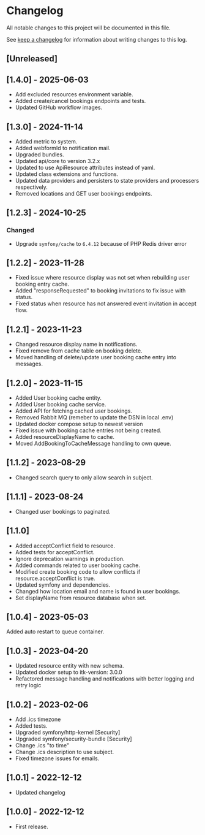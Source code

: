 <!-- markdownlint-configure-file { "blanks-around-headers": { "lines_below": 0 } } -->
<!-- markdownlint-configure-file { "blanks-around-lists": false } -->

# Changelog

All notable changes to this project will be documented in this file.

See [keep a changelog](https://keepachangelog.com/en/1.0.0/) for information about writing changes to this log.

## [Unreleased]

## [1.4.0] - 2025-06-03

- Add excluded resources environment variable.
- Added create/cancel bookings endpoints and tests.
- Updated GitHub workflow images.

## [1.3.0] - 2024-11-14

- Added metric to system.
- Added webformId to notification mail.
- Upgraded bundles.
- Updated api/core to version 3.2.x
- Updated to use ApiResource attributes instead of yaml.
- Updated class extensions and functions.
- Updated data providers and persisters to state providers and processers respectively.
- Removed locations and GET user bookings endpoints.

## [1.2.3] - 2024-10-25

### Changed

- Upgrade `symfony/cache` to `6.4.12` because of PHP Redis driver error

## [1.2.2] - 2023-11-28

- Fixed issue where resource display was not set when rebuilding user booking entry cache.
- Added "responseRequested" to booking invitations to fix issue with status.
- Fixed status when resource has not answered event invitation in accept flow.

## [1.2.1] - 2023-11-23

- Changed resource display name in notifications.
- Fixed remove from cache table on booking delete.
- Moved handling of delete/update user booking cache entry into messages.

## [1.2.0] - 2023-11-15

- Added User booking cache entity.
- Added User booking cache service.
- Added API for fetching cached user bookings.
- Removed Rabbit MQ (remeber to update the DSN in local .env)
- Updated docker compose setup to newest version
- Fixed issue with booking cache entries not being created.
- Added resourceDisplayName to cache.
- Moved AddBookingToCacheMessage handling to own queue.

## [1.1.2] - 2023-08-29

- Changed search query to only allow search in subject.

## [1.1.1] - 2023-08-24

- Changed user bookings to paginated.

## [1.1.0]

- Added acceptConflict field to resource.
- Added tests for acceptConflict.
- Ignore deprecation warnings in production.
- Added commands related to user booking cache.
- Modified create booking code to allow conflicts if resource.acceptConflict is true.
- Updated symfony and dependencies.
- Changed how location email and name is found in user bookings.
- Set displayName from resource database when set.

## [1.0.4] - 2023-05-03

Added auto restart to queue container.

## [1.0.3] - 2023-04-20

- Updated resource entity with new schema.
- Updated docker setup to itk-version: 3.0.0
- Refactored message handling and notifications with better logging and retry logic

## [1.0.2] - 2023-02-06

- Add .ics timezone
- Added tests.
- Upgraded symfony/http-kernel [Security]
- Upgraded symfony/security-bundle [Security]
- Change .ics "to time"
- Change .ics description to use subject.
- Fixed timezone issues for emails.

## [1.0.1] - 2022-12-12

- Updated changelog

## [1.0.0] - 2022-12-12

- First release.
